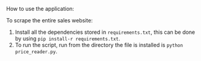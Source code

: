 How to use the application:

To scrape the entire sales website:
1. Install all the dependencies stored in `requirements.txt`, this can be done by using `pip install-r requirements.txt`.
2. To run the script, run from the directory the file is installed is `python price_reader.py`.
